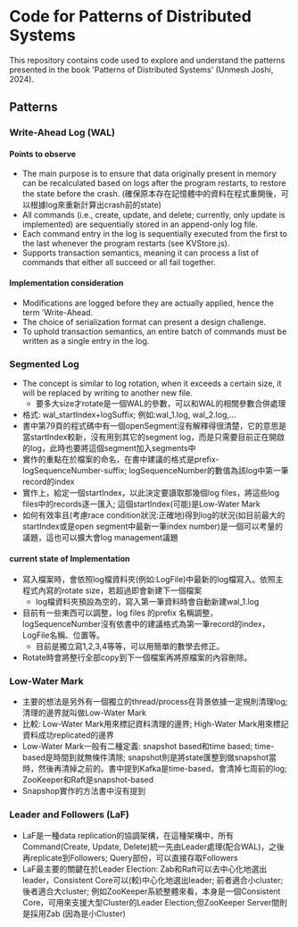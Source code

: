 # Code for Patterns of Distributed Systems 

This repository contains code used to explore and understand the patterns presented in the book 'Patterns of Distributed Systems' (Unmesh Joshi, 2024).

## Patterns

### Write-Ahead Log (WAL)

#### Points to observe
* The main purpose is to ensure that data originally present in memory can be recalculated based on logs after the program restarts, to restore the state before the crash. (確保原本存在記憶體中的資料在程式重開後，可以根據log來重新計算出crash前的state)
* All commands (i.e., create, update, and delete; currently, only update is implemented) are sequentially stored in an append-only log file.
* Each command entry in the log is sequentially executed from the first to the last whenever the program restarts (see KVStore.js).
* Supports transaction semantics, meaning it can process a list of commands that either all succeed or all fail together.

#### Implementation consideration
* Modifications are logged before they are actually applied, hence the term 'Write-Ahead.
* The choice of serialization format can present a design challenge.
* To uphold transaction semantics, an entire batch of commands must be written as a single entry in the log.

### Segmented Log
* The concept is similar to log rotation, when it exceeds a certain size, it will be replaced by writing to another new file.
    * 要多大size才rotate是一個WAL的參數，可以和WAL的相關參數合併處理
* 格式: wal_startIndex+logSuffix; 例如:wal_1.log, wal_2.log,...
* 書中第79頁的程式碼中有一個openSegment沒有解釋得很清楚，它的意思是當startIndex較新，沒有用到其它的segment log，而是只需要目前正在開啟的log，此時也要將這個segment加入segments中
* 實作的重點在於檔案的命名，在書中建議的格式是prefix-logSequenceNumber-suffix; logSequenceNumber的數值為該log中第一筆record的index
* 實作上，給定一個startIndex，以此決定要讀取那幾個log files，將這些log files中的records逐一匯入; 這個startIndex(可能)是Low-Water Mark
* 如何有效率且(考慮race condition狀況:正確地)得到log的狀況(如目前最大的startIndex或是open segment中最新一筆index number)是一個可以考量的議題，這也可以擴大會log management議題
#### current state of Implementation
* 寫入檔案時，會依照log檔資料夾(例如:LogFile)中最新的log檔寫入。依照主程式內寫的rotate size，若超過即會新建下一個檔案
    * log檔資料夾預設為空的，寫入第一筆資料時會自動新建wal_1.log
* 目前有一些東西可以調整，log files 的prefix 名稱調整，logSequenceNumber沒有依書中的建議格式為第一筆record的index，LogFile名稱、位置等。
    * 目前是獨立寫1,2,3,4等等，可以用簡單的數學去修正。
* Rotate時會將整行全部copy到下一個檔案再將原檔案的內容刪除。

### Low-Water Mark
* 主要的想法是另外有一個獨立的thread/process在背景依據一定規則清理log; 清理的邊界就叫做Low-Water Mark
* 比較: Low-Water Mark用來標記資料清理的邊界; High-Water Mark用來標記資料成功replicated的邊界
* Low-Water Mark一般有二種定義: snapshot based和time based; time-based是時間到就無條件清除; snapshot則是將state匯整到做snapshot當時，然後再清掉之前的。書中提到Kafka是time-based，會清掉七周前的log; ZooKeeper和Raft是snapshot-based
* Snapshop實作的方法書中沒有提到

### Leader and Followers (LaF)
* LaF是一種data replication的協調架構，在這種架構中，所有Command(Create, Update, Delete)統一先由Leader處理(配合WAL)，之後再replicate到Followers; Query部份，可以直接存取Followers
* LaF最主要的關鍵在於Leader Election: Zab和Raft可以去中心化地選出leader，Consistent Core可以(較)中心化地選出leader; 前者適合小cluster; 後者適合大cluster; 例如ZooKeeper系統整體來看，本身是一個Consistent Core，可用來支援大型Cluster的Leader Election;但ZooKeeper Server間則是採用Zab (因為是小Cluster)
